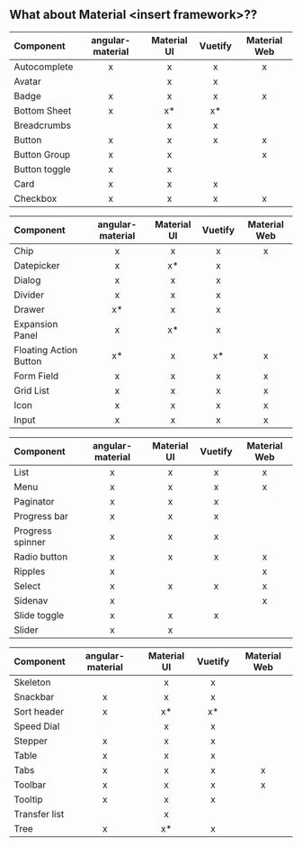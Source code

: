 ## What about Material \<insert framework\>??

<div class="r-stack">

| Component | angular-material | Material UI | Vuetify | Material Web  |
| :---                    | :---: | :---: | :---: | :---: |
| Autocomplete            | x     | x     | x     | x     |
| Avatar                  |       | x     | x     |       |
| Badge                   | x     | x     | x     | x     |
| Bottom Sheet            | x     | x*    | x*    |       |
| Breadcrumbs             |       | x     | x     |       |
| Button                  | x     | x     | x     | x     |
| Button Group            | x     | x     |       | x     |
| Button toggle           | x     | x     |       |       |
| Card                    | x     | x     | x     |       |
| Checkbox                | x     | x     | x     | x     |
<!-- .element class="fragment fade-out" data-fragment-index="0" -->

| Component | angular-material | Material UI | Vuetify | Material Web  |
| :---                    | :---: | :---: | :---: | :---: |
| Chip                    | x     | x     | x     | x     |
| Datepicker              | x     | x*    | x     |       |
| Dialog                  | x     | x     | x     |       |
| Divider                 | x     | x     | x     |       |
| Drawer                  | x*    | x     | x     |       |
| Expansion Panel         | x     | x*    | x     |       |
| Floating Action Button  | x*    | x     | x*    | x     |
| Form Field              | x     | x     | x     | x     |
| Grid List               | x     | x     | x     | x     |
| Icon                    | x     | x     | x     | x     |
| Input                   | x     | x     | x     | x     |
<!-- .element class="fragment fade-in-then-out" data-fragment-index="0" -->

| Component | angular-material | Material UI | Vuetify | Material Web  |
| :---                    | :---: | :---: | :---: | :---: |
| List                    | x     | x     | x     | x     |
| Menu                    | x     | x     | x     | x     |
| Paginator               | x     | x     | x     |       |
| Progress bar            | x     | x     | x     |       |
| Progress spinner        | x     | x     | x     |       |
| Radio button            | x     | x     | x     | x     |
| Ripples                 | x     |       |       | x     |
| Select                  | x     | x     | x     | x     |
| Sidenav                 | x     |       |       | x     |
| Slide toggle            | x     | x     | x     |       |
| Slider                  | x     | x     |       |       |
<!-- .element class="fragment fade-in-then-out" -->

| Component | angular-material | Material UI | Vuetify | Material Web  |
| :---                    | :---: | :---: | :---: | :---: |
| Skeleton                |       | x     | x     |       |
| Snackbar                | x     | x     | x     |       |
| Sort header             | x     | x*    | x*    |       |
| Speed Dial              |       | x     | x     |       |
| Stepper                 | x     | x     | x     |       |
| Table                   | x     | x     | x     |       |
| Tabs                    | x     | x     | x     | x     |
| Toolbar                 | x     | x     | x     | x     |
| Tooltip                 | x     | x     | x     |       |
| Transfer list           |       | x     |       |       |
| Tree                    | x     | x*    | x     |       |
<!-- .element class="fragment fade-in-then-out" -->

</div>

